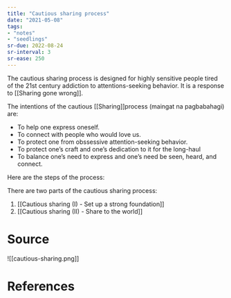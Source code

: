 ```yaml
---
title: "Cautious sharing process"
date: "2021-05-08"
tags:
- "notes"
- "seedlings"
sr-due: 2022-08-24
sr-interval: 3
sr-ease: 250
---
```


The cautious sharing process is designed for highly sensitive people tired of the 21st century addiction to attentions-seeking behavior. It is a response to [[Sharing gone wrong]].

The intentions of the cautious [[Sharing]]process (maingat na pagbabahagi) are:

- To help one express oneself.
- To connect with people who would love us.
- To protect one from obssessive attention-seeking behavior.
- To protect one’s craft and one’s dedication to it for the long-haul
- To balance one’s need to express and one’s need be seen, heard, and connect.

Here are the steps of the process:

There are two parts of the cautious sharing process:

1. [[Cautious sharing (I) - Set up a strong foundation]]
2. [[Cautious sharing (II) - Share to the world]]

# Source

![[cautious-sharing.png]]

# References
